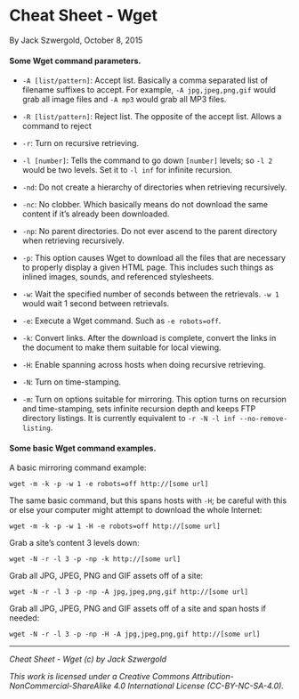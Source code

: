 # Cheat Sheet - Wget

By Jack Szwergold, October 8, 2015

#### Some Wget command parameters.

- `-A [list/pattern]`: Accept list. Basically a comma separated list of filename suffixes to accept. For example, `-A jpg,jpeg,png,gif` would grab all image files and `-A mp3` would grab all MP3 files.
- `-R [list/pattern]`: Reject list. The opposite of the accept list. Allows a command to reject

- `-r`: Turn on recursive retrieving.
- `-l [number]`: Tells the command to go down `[number]` levels; so `-l 2` would be two levels. Set it to `-l inf` for infinite recursion.
- `-nd`: Do not create a hierarchy of directories when retrieving recursively.
- `-nc`: No clobber. Which basically means do not download the same content if it’s already been downloaded.
- `-np`: No parent directories. Do not ever ascend to the parent directory when retrieving recursively.
- `-p`: This option causes Wget to download all the files that are necessary to properly display a given HTML page. This includes such things as inlined images, sounds, and referenced stylesheets.
- `-w`: Wait the specified number of seconds between the retrievals. `-w 1` would wait 1 second between retrievals.
- `-e`: Execute a Wget command. Such as `-e robots=off`.
- `-k`: Convert links. After the download is complete, convert the links in the document to make them suitable for local viewing.
- `-H`: Enable spanning across hosts when doing recursive retrieving.
- `-N`: Turn on time-stamping.
- `-m`: Turn on options suitable for mirroring. This option turns on recursion and time-stamping, sets infinite recursion depth and keeps FTP directory listings. It is currently equivalent to `-r -N -l inf --no-remove-listing`.

#### Some basic Wget command examples.

A basic mirroring command example:

	wget -m -k -p -w 1 -e robots=off http://[some url]

The same basic command, but this spans hosts with `-H`; be careful with this or else your computer might attempt to download the whole Internet:

	wget -m -k -p -w 1 -H -e robots=off http://[some url]

Grab a site’s content 3 levels down:

	wget -N -r -l 3 -p -np -k http://[some url]

Grab all JPG, JPEG, PNG and GIF assets off of a site:

	wget -N -r -l 3 -p -np -A jpg,jpeg,png,gif http://[some url]

Grab all JPG, JPEG, PNG and GIF assets off of a site and span hosts if needed:

	wget -N -r -l 3 -p -np -H -A jpg,jpeg,png,gif http://[some url]

***

*Cheat Sheet - Wget (c) by Jack Szwergold*

*This work is licensed under a Creative Commons Attribution-NonCommercial-ShareAlike 4.0 International License (CC-BY-NC-SA-4.0).*